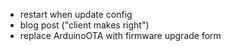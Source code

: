 - restart when update config
- blog post ("client makes right")
- replace ArduinoOTA with firmware upgrade form
